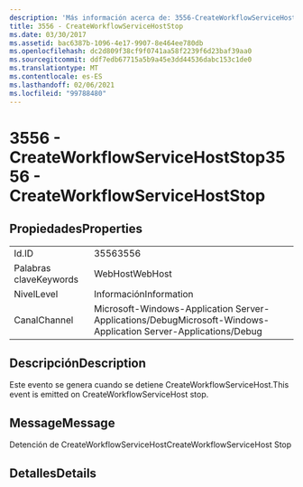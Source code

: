 ```yaml
---
description: 'Más información acerca de: 3556-CreateWorkflowServiceHostStop'
title: 3556 - CreateWorkflowServiceHostStop
ms.date: 03/30/2017
ms.assetid: bac6387b-1096-4e17-9907-8e464ee780db
ms.openlocfilehash: dc2d809f38cf9f0741aa58f2239f6d23baf39aa0
ms.sourcegitcommit: ddf7edb67715a5b9a45e3dd44536dabc153c1de0
ms.translationtype: MT
ms.contentlocale: es-ES
ms.lasthandoff: 02/06/2021
ms.locfileid: "99788480"
---
```

# <a name="3556---createworkflowservicehoststop"></a><span data-ttu-id="35c4e-103">3556 - CreateWorkflowServiceHostStop</span><span class="sxs-lookup"><span data-stu-id="35c4e-103">3556 - CreateWorkflowServiceHostStop</span></span>

## <a name="properties"></a><span data-ttu-id="35c4e-104">Propiedades</span><span class="sxs-lookup"><span data-stu-id="35c4e-104">Properties</span></span>  
  
|||  
|-|-|  
|<span data-ttu-id="35c4e-105">Id.</span><span class="sxs-lookup"><span data-stu-id="35c4e-105">ID</span></span>|<span data-ttu-id="35c4e-106">3556</span><span class="sxs-lookup"><span data-stu-id="35c4e-106">3556</span></span>|  
|<span data-ttu-id="35c4e-107">Palabras clave</span><span class="sxs-lookup"><span data-stu-id="35c4e-107">Keywords</span></span>|<span data-ttu-id="35c4e-108">WebHost</span><span class="sxs-lookup"><span data-stu-id="35c4e-108">WebHost</span></span>|  
|<span data-ttu-id="35c4e-109">Nivel</span><span class="sxs-lookup"><span data-stu-id="35c4e-109">Level</span></span>|<span data-ttu-id="35c4e-110">Información</span><span class="sxs-lookup"><span data-stu-id="35c4e-110">Information</span></span>|  
|<span data-ttu-id="35c4e-111">Canal</span><span class="sxs-lookup"><span data-stu-id="35c4e-111">Channel</span></span>|<span data-ttu-id="35c4e-112">Microsoft-Windows-Application Server-Applications/Debug</span><span class="sxs-lookup"><span data-stu-id="35c4e-112">Microsoft-Windows-Application Server-Applications/Debug</span></span>|  
  
## <a name="description"></a><span data-ttu-id="35c4e-113">Descripción</span><span class="sxs-lookup"><span data-stu-id="35c4e-113">Description</span></span>  

 <span data-ttu-id="35c4e-114">Este evento se genera cuando se detiene CreateWorkflowServiceHost.</span><span class="sxs-lookup"><span data-stu-id="35c4e-114">This event is emitted on CreateWorkflowServiceHost stop.</span></span>  
  
## <a name="message"></a><span data-ttu-id="35c4e-115">Message</span><span class="sxs-lookup"><span data-stu-id="35c4e-115">Message</span></span>  

 <span data-ttu-id="35c4e-116">Detención de CreateWorkflowServiceHost</span><span class="sxs-lookup"><span data-stu-id="35c4e-116">CreateWorkflowServiceHost Stop</span></span>  
  
## <a name="details"></a><span data-ttu-id="35c4e-117">Detalles</span><span class="sxs-lookup"><span data-stu-id="35c4e-117">Details</span></span>
